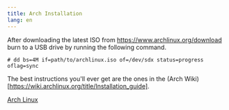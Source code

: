 ```yaml
---
title: Arch Installation
lang: en
---
```


<base target="blank">

After downloading the latest ISO from https://www.archlinux.org/download burn to a USB drive by running the following command.

`# dd bs=4M if=path/to/archlinux.iso of=/dev/sdx status=progress oflag=sync`

The best instructions you'll ever get are the ones in the (Arch Wiki)[https://wiki.archlinux.org/title/Installation_guide].

[Arch Linux](Arch_Linux.md)
	

